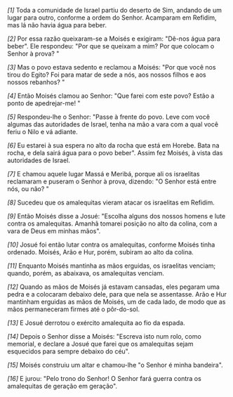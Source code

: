 *[1]* Toda a comunidade de Israel partiu do deserto de Sim, andando de um lugar para outro, conforme a ordem do Senhor. Acamparam em Refidim, mas lá não havia água para beber.

*[2]* Por essa razão queixaram-se a Moisés e exigiram: "Dê-nos água para beber". Ele respondeu: "Por que se queixam a mim? Por que colocam o Senhor à prova? "

*[3]* Mas o povo estava sedento e reclamou a Moisés: "Por que você nos tirou do Egito? Foi para matar de sede a nós, aos nossos filhos e aos nossos rebanhos? "

*[4]* Então Moisés clamou ao Senhor: "Que farei com este povo? Estão a ponto de apedrejar-me! "

*[5]* Respondeu-lhe o Senhor: "Passe à frente do povo. Leve com você algumas das autoridades de Israel, tenha na mão a vara com a qual você feriu o Nilo e vá adiante.

*[6]* Eu estarei à sua espera no alto da rocha que está em Horebe. Bata na rocha, e dela sairá água para o povo beber". Assim fez Moisés, à vista das autoridades de Israel.

*[7]* E chamou aquele lugar Massá e Meribá, porque ali os israelitas reclamaram e puseram o Senhor à prova, dizendo: "O Senhor está entre nós, ou não? "

*[8]* Sucedeu que os amalequitas vieram atacar os israelitas em Refidim.

*[9]* Então Moisés disse a Josué: "Escolha alguns dos nossos homens e lute contra os amalequitas. Amanhã tomarei posição no alto da colina, com a vara de Deus em minhas mãos".

*[10]* Josué foi então lutar contra os amalequitas, conforme Moisés tinha ordenado. Moisés, Arão e Hur, porém, subiram ao alto da colina.

*[11]* Enquanto Moisés mantinha as mãos erguidas, os israelitas venciam; quando, porém, as abaixava, os amalequitas venciam.

*[12]* Quando as mãos de Moisés já estavam cansadas, eles pegaram uma pedra e a colocaram debaixo dele, para que nela se assentasse. Arão e Hur mantinham erguidas as mãos de Moisés, um de cada lado, de modo que as mãos permaneceram firmes até o pôr-do-sol.

*[13]* E Josué derrotou o exército amalequita ao fio da espada.

*[14]* Depois o Senhor disse a Moisés: "Escreva isto num rolo, como memorial, e declare a Josué que farei que os amalequitas sejam esquecidos para sempre debaixo do céu".

*[15]* Moisés construiu um altar e chamou-lhe "o Senhor é minha bandeira".

*[16]* E jurou: "Pelo trono do Senhor! O Senhor fará guerra contra os amalequitas de geração em geração".

